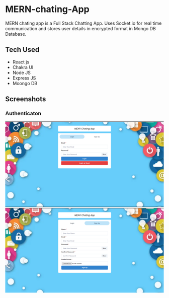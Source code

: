 # MERN-chating-App
MERN chating app is a Full Stack Chatting App. Uses Socket.io for real time communication and stores user details in encrypted format in Mongo DB Database.

## Tech Used

* React js
* Chakra UI
* Node JS
* Express JS
* Moongo DB

## Screenshots
### Authenticaton
![Image description](https://github.com/AnkitSingh367/MERN-chating-App/blob/main/Screenshot%202023-03-12%20210526.png)
![Image description](https://github.com/AnkitSingh367/MERN-chating-App/blob/main/Screenshot%202023-03-12%20210659.png)
